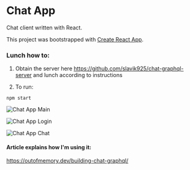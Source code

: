 # Chat App
Chat client written with React. 

This project was bootstrapped with [Create React App](https://github.com/facebook/create-react-app).


### Lunch how to:
1. Obtain the server here
https://github.com/slavik925/chat-graphql-server and lunch according to instructions

2. To run:
```
npm start
```


![Chat App Main](https://outofmemory.dev/static/c31f25b3a493a008d7b83697054f2ef5/599e6/chat-app-main.png)

![Chat App Login](https://outofmemory.dev/static/ff4bd40889f5890fd477c6277d8e40b8/599e6/chat-app-register.png)

![Chat App Chat](https://outofmemory.dev/static/61b1c6d09deebe4fc04042e9a4b9fd81/599e6/chat-app-chat.png)


#### Article explains how I'm using it: 

https://outofmemory.dev/building-chat-graphql/

